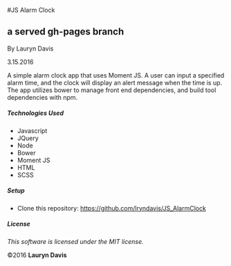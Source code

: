 #JS Alarm Clock

a served gh-pages branch
---
By Lauryn Davis

3.15.2016

A simple alarm clock app that uses Moment JS. A user can input a specified alarm time, and the clock will display an alert message when the time is up. The app utilizes bower to manage front end dependencies, and build tool dependencies with npm.

##### Technologies Used

* Javascript
* JQuery
* Node
* Bower
* Moment JS
* HTML
* SCSS

##### Setup

* Clone this repository: https://github.com/lryndavis/JS_AlarmClock

##### License

*This software is licensed under the MIT license.*

&copy;2016 **Lauryn Davis**
